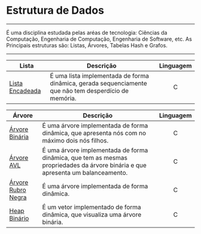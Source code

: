 # Estrutura de Dados

<hr>
É uma disciplina estudada pelas aréas de tecnologia: Ciências da Computação, Engenharia de Computação, Engenharia de Software, etc. As Principais estruturas são: Listas, Árvores, Tabelas Hash e Grafos.
<hr>

| Lista  | Descrição|Linguagem|
|---------|----------|:---------:|
|[Lista Encadeada](https://github.com/JhonatanBS/Lista/tree/master/Lista_Encadeada)| É uma lista implementada de forma dinâmica, gerada sequenciamente que não tem desperdício de memória.|C|

| Árvore  | Descrição|Linguagem|
---------|----------|:---------:|
|[Árvore Binária](https://github.com/JhonatanBS/Arvore/tree/master/Arvore-Binaria)        | É uma árvore implementada de forma dinâmica, que apresenta nós com no máximo dois nós filhos.|C|
|[Árvore AVL](https://github.com/JhonatanBS/Arvore/tree/master/Arvore-AVL)        | É uma árvore implementada de forma dinâmica, que tem as mesmas propriedades da árvore binária e que apresenta um balanceamento.|C|
|[Árvore Rubro Negra](https://github.com/JhonatanBS/Arvore/tree/master/Arvore-Rubro-negra)        | É uma árvore implementada de forma dinâmica.|C|
|[Heap Binário](https://github.com/JhonatanBS/Arvore/tree/master/Heap-Binario)        | É um vetor implementado de forma dinâmica, que visualiza uma árvore binária.|C|
